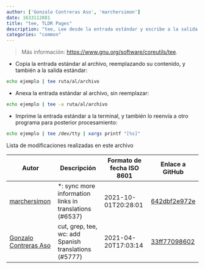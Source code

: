 ```yaml
---
author: ['Gonzalo Contreras Aso', 'marchersimon']
date: 1633112881
title: "tee, TLDR Pages"
description: "tee, Lee desde la entrada estándar y escribe a la salida estándar a la vez que a archivos o comandos."
categories: "common"
---
```

> Más información: <https://www.gnu.org/software/coreutils/tee>.

- Copia la entrada estándar al archivo, reemplazando su contenido, y también a la salida estándar:

```bash
echo ejemplo | tee ruta/al/archivo
```

- Anexa la entrada estándar al archivo, sin reemplazar:

```bash
echo ejemplo | tee -a ruta/al/archivo
```

- Imprime la entrada estándar a la terminal, y también lo reenvía a otro programa para posterior procesamiento:

```bash
echo ejemplo | tee /dev/tty | xargs printf "[%s]"
```
Lista de modificaciones realizadas en este archivo


Autor | Descripción | Formato de fecha ISO 8601 | Enlace a GitHub
------|-----|-----|-----
[marchersimon](mailto:50295997+marchersimon@users.noreply.github.com) | *: sync more information links in translations (#6537) | 2021-10-01T20:28:01 | [642dbf2e972e](https://github.com/tldr-pages/tldr/commit/642dbf2e972e388fab8c84ba3b4685fb862b6454)
[Gonzalo Contreras Aso](mailto:61254163+goznalo-git@users.noreply.github.com) | cut, grep, tee, wc: add Spanish translations (#5777) | 2021-04-20T17:03:14 | [33ff77098602](https://github.com/tldr-pages/tldr/commit/33ff7709860217877c597369086fcacfed201a68)

